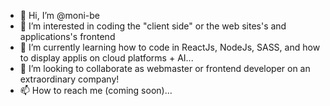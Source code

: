 - 👋 Hi, I’m @moni-be
- 👀 I’m interested in coding the "client side" or the web sites's and applications's frontend
- 🌱 I’m currently learning how to code in ReactJs, NodeJs, SASS, and how to display applis on cloud platforms + AI...
- 💞️ I’m looking to collaborate as webmaster or frontend developer on an extraordinary company!
- 📫 How to reach me (coming soon)...

<!---
moni-be/moni-be is a ✨ special ✨ repository because its `README.md` (this file) appears on your GitHub profile.
You can click the Preview link to take a look at your changes.
--->
